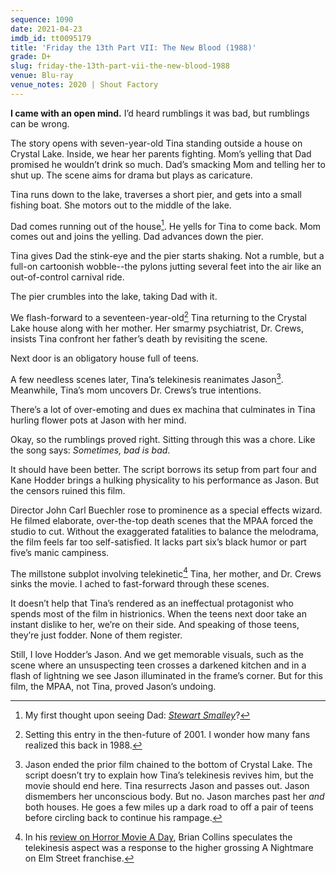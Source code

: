 ```yaml
---
sequence: 1090
date: 2021-04-23
imdb_id: tt0095179
title: 'Friday the 13th Part VII: The New Blood (1988)'
grade: D+
slug: friday-the-13th-part-vii-the-new-blood-1988
venue: Blu-ray
venue_notes: 2020 | Shout Factory
---
```


**I came with an open mind.** I’d heard rumblings it was bad, but rumblings can be wrong.

<!-- end -->

The story opens with seven-year-old Tina standing outside a house on Crystal Lake. Inside, we hear her parents fighting. Mom’s yelling that Dad promised he wouldn’t drink so much. Dad’s smacking Mom and telling her to shut up. The scene aims for drama but plays as caricature.

Tina runs down to the lake, traverses a short pier, and gets into a small fishing boat. She motors out to the middle of the lake.

Dad comes running out of the house[^1]. He yells for Tina to come back. Mom comes out and joins the yelling. Dad advances down the pier.

Tina gives Dad the stink-eye and the pier starts shaking. Not a rumble, but a full-on cartoonish wobble--the pylons jutting several feet into the air like an out-of-control carnival ride.

The pier crumbles into the lake, taking Dad with it.

We flash-forward to a seventeen-year-old[^2] Tina returning to the Crystal Lake house along with her mother. Her smarmy psychiatrist, Dr. Crews, insists Tina confront her father’s death by revisiting the scene.

Next door is an obligatory house full of teens.

A few needless scenes later, Tina’s telekinesis reanimates Jason[^3]. Meanwhile, Tina’s mom uncovers Dr. Crews’s true intentions.

There’s a lot of over-emoting and dues ex machina that culminates in Tina hurling flower pots at Jason with her mind.

Okay, so the rumblings proved right. Sitting through this was a chore. Like the song says: _Sometimes, bad is bad_.

It should have been better. The script borrows its setup from <span data-imdb-id="tt0087298">part four</span> and Kane Hodder brings a hulking physicality to his performance as Jason. But the censors ruined this film.

Director John Carl Buechler rose to prominence as a special effects wizard. He filmed elaborate, over-the-top death scenes that the MPAA forced the studio to cut. Without the exaggerated fatalities to balance the melodrama, the film feels far too self-satisfied. It lacks <span data-imdb-id="tt0091080">part six</span>’s black humor or <span data-imdb-id="tt0089173">part five</span>’s manic campiness.

The millstone subplot involving telekinetic[^4] Tina, her mother, and Dr. Crews sinks the movie. I ached to fast-forward through these scenes.

It doesn’t help that Tina’s rendered as an ineffectual protagonist who spends most of the film in histrionics. When the teens next door take an instant dislike to her, we’re on their side. And speaking of those teens, they’re just fodder. None of them register.

Still, I love Hodder’s Jason. And we get memorable visuals, such as the scene where an unsuspecting teen crosses a darkened kitchen and in a flash of lightning we see Jason illuminated in the frame’s corner. But for this film, the MPAA, not Tina, proved Jason’s undoing.

[^1]: My first thought upon seeing Dad: [_Stewart Smalley_](http://en.wikipedia.org/wiki/Stuart_Smalley)?
[^2]: Setting this entry in the then-future of 2001. I wonder how many fans realized this back in 1988.
[^3]: Jason ended the prior film chained to the bottom of Crystal Lake. The script doesn’t try to explain how Tina’s telekinesis revives him, but the movie should end here. Tina resurrects Jason and passes out. Jason dismembers her unconscious body. But no. Jason marches past her _and_ both houses. He goes a few miles up a dark road to off a pair of teens before circling back to continue his rampage.
[^4]: In his [review on Horror Movie A Day](http://horror-movie-a-day.blogspot.com/2009/01/friday-13th-part-vii-new-blood.html), Brian Collins speculates the telekinesis aspect was a response to the higher grossing A Nightmare on Elm Street franchise.